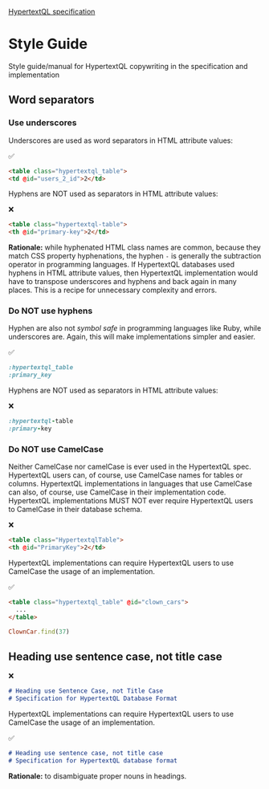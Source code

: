 [HypertextQL specification](../specification/README.md)

# Style Guide

Style guide/manual for HypertextQL copywriting in the specification and implementation

## Word separators

### Use underscores

Underscores are used as word separators in HTML attribute values:

✅
```html
<table class="hypertextql_table">
<td @id="users_2_id">2</td>
```

Hyphens are NOT used as separators in HTML attribute values:

❌
```html
<table class="hypertextql-table">
<th @id="primary-key">2</td>
```

**Rationale:** while hyphenated HTML class names are common, because they match CSS property hyphenations, the hyphen `-` is generally the subtraction operator in programming languages. If HypertextQL databases used hyphens in HTML attribute values, then HypertextQL implementation would have to transpose underscores and hyphens and back again in many places. This is a recipe for unnecessary complexity and errors.

### Do NOT use hyphens

Hyphen are also not _symbol safe_ in programming languages like Ruby, while underscores are. Again, this will make implementations simpler and easier.

✅
```ruby
:hypertextql_table
:primary_key
```

Hyphens are NOT used as separators in HTML attribute values:

❌
```ruby
:hypertextql-table
:primary-key
```

### Do NOT use CamelCase

Neither CamelCase nor camelCase is ever used in the HypertextQL spec.
HypertextQL users can, of course, use CamelCase names for tables or columns.
HypertextQL implementations in languages that use CamelCase can also, of course, use CamelCase in their implementation code.
HypertextQL implementations MUST NOT ever require HypertextQL users to CamelCase in their database schema.

❌
```html
<table class="HypertextqlTable">
<th @id="PrimaryKey">2</td>
```

HypertextQL implementations can require HypertextQL users to use CamelCase the usage of an implementation.

✅
```html
<table class="hypertextql_table" @id="clown_cars">
  ...
</table>
```

```ruby
ClownCar.find(37)
```

## Heading use sentence case, not title case

❌
```markdown
# Heading use Sentence Case, not Title Case
# Specification for HypertextQL Database Format
```

HypertextQL implementations can require HypertextQL users to use CamelCase the usage of an implementation.

✅
```markdown
# Heading use sentence case, not title case
# Specification for HypertextQL database format
```

**Rationale:** to disambiguate proper nouns in headings.
